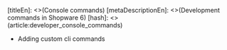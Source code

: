[titleEn]: <>(Console commands)
[metaDescriptionEn]: <>(Development commands in Shopware 6)
[hash]: <>(article:developer_console_commands)

* Adding custom cli commands
